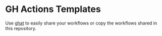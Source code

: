 # GH Actions Templates

Use [ghat](https://github.com/fregante/ghat) to easily share your workflows or copy the workflows shared in this repository.


